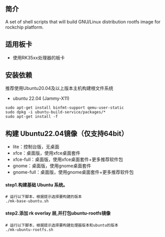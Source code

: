 ## 简介

A set of shell scripts that will build GNU/Linux distribution rootfs image
for rockchip platform.

## 适用板卡

- 使用RK35xx处理器的板卡

## 安装依赖

推荐使用Ubuntu20.04及以上版本主机构建根文件系统

* ubuntu 22.04 (Jammy-X11)

```
sudo apt-get install binfmt-support qemu-user-static
sudo dpkg -i ubuntu-build-service/packages/*
sudo apt-get install -f
```

## 构建 Ubuntu22.04镜像（仅支持64bit）

- lite：控制台版，无桌面
- xfce：桌面版，使用xfce桌面套件
- xfce-full：桌面版，使用xfce桌面套件+更多推荐软件包
- gnome：桌面版，使用gnome桌面套件
- gnome-full：桌面版，使用gnome桌面套件+更多推荐软件包


#### step1.构建基础 Ubuntu 系统。

```
# 运行以下脚本，根据提示选择要构建的版本
./mk-base-ubuntu.sh
```
#### step2.添加 rk overlay 层,并打包ubuntu-rootfs镜像

```
# 运行以下脚本，根据提示选择要构建处理器版本和ubuntu的版本
./mk-ubuntu-rootfs.sh
```
